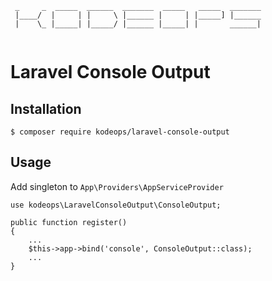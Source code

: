 ```
 _     _  _____  ______  _______  _____   _____  _______
 |____/  |     | |     \ |______ |     | |_____] |______
 |    \_ |_____| |_____/ |______ |_____| |       ______|
 
```
 

# Laravel Console Output

## Installation

`$ composer require kodeops/laravel-console-output`

## Usage

Add singleton to `App\Providers\AppServiceProvider`

```
use kodeops\LaravelConsoleOutput\ConsoleOutput;

public function register()
{
    ...
    $this->app->bind('console', ConsoleOutput::class);
    ...
}
```
